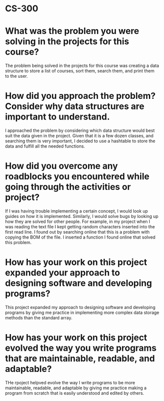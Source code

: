 # CS-300

# What was the problem you were solving in the projects for this course?

The problem being solved in the projects for this course was creating a data structure to store a list of courses, sort them, search them, and print them to the user.

# How did you approach the problem? Consider why data structures are important to understand.

I approached the problem by considering which data structure would best suit the data given in the project. Given that it is a few dozen classes, and searching them is very important, I decided to use a hashtable to store the data and fulfill all the needed functions.

# How did you overcome any roadblocks you encountered while going through the activities or project?

If I was having trouble implementing a certain concept, I would look up guides on how it is implemented. Similarly, I would solve bugs by looking up how they are solved for other people. For example, in my project when I was reading the text file I kept getting random characters inserted into the first read line. I found out by searching online that this is a problem with copying the BOM of the file. I inserted a function I found online that solved this problem.

# How has your work on this project expanded your approach to designing software and developing programs?

This project expanded my approach to designing software and developing programs by giving me practice in implementing more complex data storage methods than the standard array.

# How has your work on this project evolved the way you write programs that are maintainable, readable, and adaptable?

THe rpoject helpved evolve the way I write programs to be more maintainable, readable, and adaptable by giving me practice making a program from scratch that is easily understood and edited by others.
